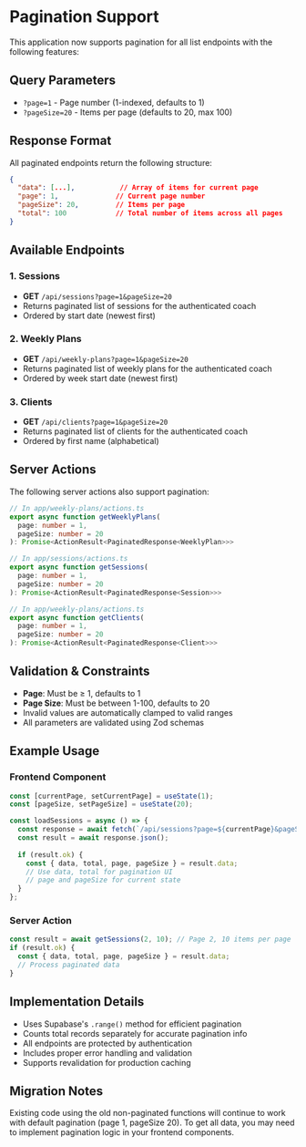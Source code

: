 # Pagination Support

This application now supports pagination for all list endpoints with the following features:

## Query Parameters

- `?page=1` - Page number (1-indexed, defaults to 1)
- `?pageSize=20` - Items per page (defaults to 20, max 100)

## Response Format

All paginated endpoints return the following structure:

```json
{
  "data": [...],           // Array of items for current page
  "page": 1,              // Current page number
  "pageSize": 20,         // Items per page
  "total": 100            // Total number of items across all pages
}
```

## Available Endpoints

### 1. Sessions
- **GET** `/api/sessions?page=1&pageSize=20`
- Returns paginated list of sessions for the authenticated coach
- Ordered by start date (newest first)

### 2. Weekly Plans
- **GET** `/api/weekly-plans?page=1&pageSize=20`
- Returns paginated list of weekly plans for the authenticated coach
- Ordered by week start date (newest first)

### 3. Clients
- **GET** `/api/clients?page=1&pageSize=20`
- Returns paginated list of clients for the authenticated coach
- Ordered by first name (alphabetical)

## Server Actions

The following server actions also support pagination:

```typescript
// In app/weekly-plans/actions.ts
export async function getWeeklyPlans(
  page: number = 1,
  pageSize: number = 20
): Promise<ActionResult<PaginatedResponse<WeeklyPlan>>>

// In app/sessions/actions.ts
export async function getSessions(
  page: number = 1,
  pageSize: number = 20
): Promise<ActionResult<PaginatedResponse<Session>>>

// In app/weekly-plans/actions.ts
export async function getClients(
  page: number = 1,
  pageSize: number = 20
): Promise<ActionResult<PaginatedResponse<Client>>>
```

## Validation & Constraints

- **Page**: Must be ≥ 1, defaults to 1
- **Page Size**: Must be between 1-100, defaults to 20
- Invalid values are automatically clamped to valid ranges
- All parameters are validated using Zod schemas

## Example Usage

### Frontend Component
```typescript
const [currentPage, setCurrentPage] = useState(1);
const [pageSize, setPageSize] = useState(20);

const loadSessions = async () => {
  const response = await fetch(`/api/sessions?page=${currentPage}&pageSize=${pageSize}`);
  const result = await response.json();
  
  if (result.ok) {
    const { data, total, page, pageSize } = result.data;
    // Use data, total for pagination UI
    // page and pageSize for current state
  }
};
```

### Server Action
```typescript
const result = await getSessions(2, 10); // Page 2, 10 items per page
if (result.ok) {
  const { data, total, page, pageSize } = result.data;
  // Process paginated data
}
```

## Implementation Details

- Uses Supabase's `.range()` method for efficient pagination
- Counts total records separately for accurate pagination info
- All endpoints are protected by authentication
- Includes proper error handling and validation
- Supports revalidation for production caching

## Migration Notes

Existing code using the old non-paginated functions will continue to work with default pagination (page 1, pageSize 20). To get all data, you may need to implement pagination logic in your frontend components.
